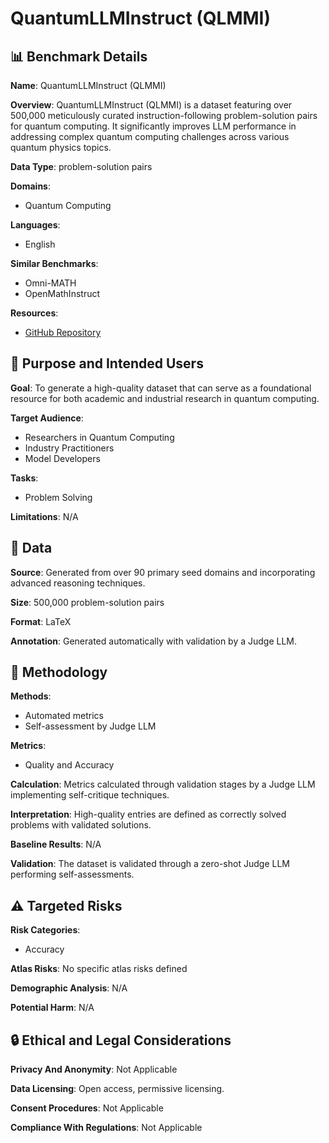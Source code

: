 # QuantumLLMInstruct (QLMMI)

## 📊 Benchmark Details

**Name**: QuantumLLMInstruct (QLMMI)

**Overview**: QuantumLLMInstruct (QLMMI) is a dataset featuring over 500,000 meticulously curated instruction-following problem-solution pairs for quantum computing. It significantly improves LLM performance in addressing complex quantum computing challenges across various quantum physics topics.

**Data Type**: problem-solution pairs

**Domains**:
- Quantum Computing

**Languages**:
- English

**Similar Benchmarks**:
- Omni-MATH
- OpenMathInstruct

**Resources**:
- [GitHub Repository](https://github.com/qwen-team/qwen-coder)

## 🎯 Purpose and Intended Users

**Goal**: To generate a high-quality dataset that can serve as a foundational resource for both academic and industrial research in quantum computing.

**Target Audience**:
- Researchers in Quantum Computing
- Industry Practitioners
- Model Developers

**Tasks**:
- Problem Solving

**Limitations**: N/A

## 💾 Data

**Source**: Generated from over 90 primary seed domains and incorporating advanced reasoning techniques.

**Size**: 500,000 problem-solution pairs

**Format**: LaTeX

**Annotation**: Generated automatically with validation by a Judge LLM.

## 🔬 Methodology

**Methods**:
- Automated metrics
- Self-assessment by Judge LLM

**Metrics**:
- Quality and Accuracy

**Calculation**: Metrics calculated through validation stages by a Judge LLM implementing self-critique techniques.

**Interpretation**: High-quality entries are defined as correctly solved problems with validated solutions.

**Baseline Results**: N/A

**Validation**: The dataset is validated through a zero-shot Judge LLM performing self-assessments.

## ⚠️ Targeted Risks

**Risk Categories**:
- Accuracy

**Atlas Risks**:
No specific atlas risks defined

**Demographic Analysis**: N/A

**Potential Harm**: N/A

## 🔒 Ethical and Legal Considerations

**Privacy And Anonymity**: Not Applicable

**Data Licensing**: Open access, permissive licensing.

**Consent Procedures**: Not Applicable

**Compliance With Regulations**: Not Applicable

